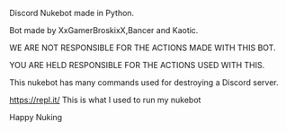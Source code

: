 Discord Nukebot made in Python.

Bot made by XxGamerBroskixX,Bancer and Kaotic.

WE ARE NOT RESPONSIBLE FOR THE ACTIONS MADE WITH THIS BOT.

YOU ARE HELD RESPONSIBLE FOR THE ACTIONS USED WITH THIS.

This nukebot has many commands used for destroying a Discord server.

https://repl.it/
This is what I used to run my nukebot

Happy Nuking
